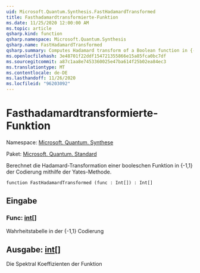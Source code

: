 ```yaml
---
uid: Microsoft.Quantum.Synthesis.FastHadamardTransformed
title: Fasthadamardtransformierte-Funktion
ms.date: 11/25/2020 12:00:00 AM
ms.topic: article
qsharp.kind: function
qsharp.namespace: Microsoft.Quantum.Synthesis
qsharp.name: FastHadamardTransformed
qsharp.summary: Computes Hadamard transform of a Boolean function in {-1,1} encoding using Yates's method
ms.openlocfilehash: 3e48701f22ddf154721355866e15a85fca0bc7df
ms.sourcegitcommit: a87c1aa8e7453360025e47ba614f25b02ea84ec3
ms.translationtype: MT
ms.contentlocale: de-DE
ms.lasthandoff: 11/26/2020
ms.locfileid: "96203092"
---
```

# <a name="fasthadamardtransformed-function"></a>Fasthadamardtransformierte-Funktion

Namespace: [Microsoft. Quantum. Synthese](xref:Microsoft.Quantum.Synthesis)

Paket: [Microsoft. Quantum. Standard](https://nuget.org/packages/Microsoft.Quantum.Standard)


Berechnet die Hadamard-Transformation einer booleschen Funktion in {-1,1} der Codierung mithilfe der Yates-Methode.

```qsharp
function FastHadamardTransformed (func : Int[]) : Int[]
```


## <a name="input"></a>Eingabe

### <a name="func--int"></a>Func: [int](xref:microsoft.quantum.lang-ref.int)[]

Wahrheitstabelle in der {-1,1} Codierung



## <a name="output--int"></a>Ausgabe: [int](xref:microsoft.quantum.lang-ref.int)[]

Die Spektral Koeffizienten der Funktion